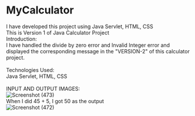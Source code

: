 # MyCalculator
I have developed this project using Java Servlet, HTML, CSS
<br>This is Version 1 of Java Calculator Project
<br>
Introduction: 
<br>
I have handled the divide by zero error and Invalid Integer error and displayed the corresponding message in the "VERSION-2" of this calculator project.
<br>
<br>
Technologies Used:
<br>
Java Servlet, HTML, CSS
<br>
<br>
INPUT AND OUTPUT IMAGES:
<br>
![Screenshot (473)](https://github.com/user-attachments/assets/4ce87a4a-706c-4c6b-a91d-d4e82f194436)
<br>
When I did 45 + 5, I got 50 as the output
<br>
![Screenshot (472)](https://github.com/user-attachments/assets/115594ec-1339-4b56-bc11-829efa5462ec)


